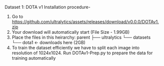 Dataset 1: DOTA v1
Installation procedure- 
1. Go to https://github.com/ultralytics/assets/releases/download/v0.0.0/DOTAv1.zip
2. Your download will automatically start (File Size - 1.99GB)
3. Place the files in this heirarchy:
    parent
    ├── ultralytics
    └── datasets
        └── dota1  ← downloads here (2GB)
4. To train the dataset efficiently we have to split each image into resolution of 1024x1024. Run DOTAv1-Prep.py to prepare the data for        training automatically




